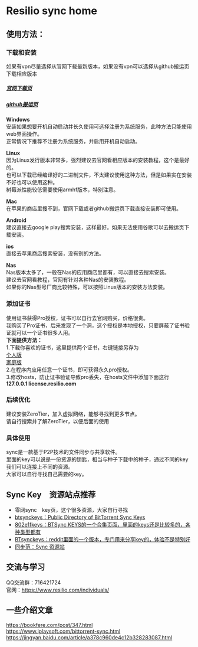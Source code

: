 # Resilio sync home




## 使用方法：
### 下载和安装
如果有vpn尽量选择从官网下载最新版本，如果没有vpn可以选择从github搬运页下载相应版本
##### [官网下载页](https://www.resilio.com/individuals/)
##### [github搬运页](https://github.com/zuikme/resilio_sync/releases)    

**Windows**    
安装如果想要开机自动启动并长久使用可选择注册为系统服务，此种方法只能使用web界面操作。     
正常情况下推荐不注册为系统服务，并启用开机自动启动。

**Linux**     
因为Linux发行版本非常多，强烈建议去官网看相应版本的安装教程，这个是最好的。      
也可以下载已经编译好的二进制文件，不太建议使用这种方法，但是如果实在安装不好也可以使用这种。     
树莓派性能较低需要使用armhf版本，特别注意。     

**Mac**    
在苹果的商店里搜不到，官网下载或者github搬运页下载直接安装即可使用。

**Android**    
建议直接去google play搜索安装，这样最好。如果无法使用谷歌可以去搬运页下载安装。

**ios**    
直接去苹果商店搜索安装，没有别的方法。

**Nas**    
Nas版本太多了，一般在Nas的应用商店里都有，可以直接去搜索安装。     
建议去官网看教程，官网有针对各种Nas的安装教程。      
如果你的Nas型号厂商比较特殊，可以按照Linux版本的安装方法安装。


### 添加证书
使用证书获得Pro授权，证书可以自行去官网购买，价格很贵。    
我购买了Pro证书，后来发现了一个洞，这个授权是本地授权，只要屏蔽了证书验证就可以一个证书很多人用。    
**下面提供方法：**       
1.下载你喜欢的证书，这里提供两个证书，右键链接另存为   
[个人版](https://raw.githubusercontent.com/zuikme/resilio_sync/master/key/Resilio_Sync_Personal.btskey)    
[家庭版](https://raw.githubusercontent.com/zuikme/resilio_sync/master/key/Sync_Home_70878.btskey)    
2.在程序内应用任意一个证书，即可获得永久pro授权。    
3.修改hosts，防止证书验证导致pro丢失，在hosts文件中添加下面这行     
**127.0.0.1 license.resilio.com**      

### 后续优化
建议安装ZeroTier，加入虚拟网络，能够寻找到更多节点。   
请自行搜索并了解ZeroTier，以便后面的使用

### 具体使用
sync是一款基于P2P技术的文件同步与共享软件。    
里面的key可以说是一份资源的钥匙，相当与种子下载中的种子，通过不同的key我们可以连接上不同的资源。    
大家可以自行寻找自己需要的key。

## Sync Key　资源站点推荐　　　
- 零网sync　key页，这个很多资源，大家自行寻找   
- [btsynckeys：Public Directory of BitTorrent Sync Keys](https://www.btsynckeys.com/)    
- [802e1fkeys：BTSync KEYS的一个合集页面，里面的keys还是比较多的，各种类型都有](http://wherebt.com/blog/2017/blog0418.html)       
- [BTsynckeys：reddit里面的一个版本，专门用来分享key的，体验不是特别好](https://www.reddit.com/r/BTsynckeys/)    
- [同步范：Sync 资源站](https://syncfan.com/)

## 交流与学习
QQ交流群：716421724   
官网：https://www.resilio.com/individuals/




## 一些介绍文章
https://bookfere.com/post/347.html   
https://www.iplaysoft.com/bittorrent-sync.html   
https://jingyan.baidu.com/article/a378c960de4c12b328283087.html   
